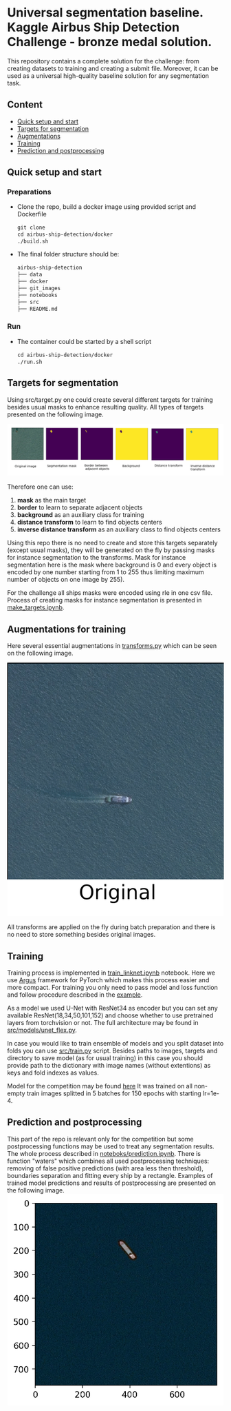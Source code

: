 # Universal segmentation baseline. Kaggle Airbus Ship Detection Challenge - bronze medal solution. 

This repository contains a complete solution for the challenge: from creating datasets to training and creating a submit file. Moreover, it can be used as a universal high-quality baseline solution for any segmentation task.


## Content

*  [Quick setup and start](#quickstart)
*  [Targets for segmentation](#targets)
*  [Augmentations](#augmentations)
*  [Training](#training)
*  [Prediction and postprocessing](#prediction)

## Quick setup and start  <a name="quickstart"/>

### Preparations 

* Clone the repo, build a docker image using provided script and Dockerfile

    ```
    git clone 
    cd airbus-ship-detection/docker
    ./build.sh
    ```
* The final folder structure should be:
  
    ```
    airbus-ship-detection
    ├── data
    ├── docker
    ├── git_images
    ├── notebooks
    ├── src
    ├── README.md
    ```

### Run

* The container could be started by a shell script

    ```
    cd airbus-ship-detection/docker
    ./run.sh
    ```

## Targets for segmentation  <a name="targets"/>

Using src/target.py one could create several different targets for training besides usual masks to enhance resulting quality. All types of targets presented on the following image.

![targets](git_images/targets.png "Targets")

Therefore one can use:
 1) **mask** as the main target
 2) **border** to learn to separate adjacent objects
 3) **background** as an auxiliary class for training
 4) **distance transform** to learn to find objects centers
 5) **inverse distance transform** as an auxiliary class to find objects centers
 
 Using this repo there is no need to create and store this targets separately (except usual masks), they will be generated on the fly by passing masks for instance segmentation to the transforms.
 Mask for instance segmentation here is the mask where background is 0 and every object is encoded by one number starting from 1 to 255 thus limiting maximum number of objects on one image by 255).
 
 For the challenge all ships masks were encoded using rle in one csv file. Process of creating masks for instance segmentation is presented in [make_targets.ipynb](notebooks/make_targets.ipynb).
 
 ## Augmentations for training  <a name="augmentations"/>
 
 Here several essential augmentations in [transforms.py](src/transforms.py) which can be seen on the following image.
 
![augmentations](git_images/augmentations.gif "Augmentations")

All transforms are applied on the fly during batch preparation and there is no need to store something besides original images.

 ## Training  <a name="training"/>
 
 Training process is implemented in [train_linknet.ipynb](/notebooks/train_linknet.ipynb) notebook.
 Here we use [Argus](https://github.com/lRomul/argus) framework for PyTorch which makes this process easier and more compact.
 For training you only need to pass model and loss function and follow procedure described in the [example](https://github.com/lRomul/argus#examples).
 
 As a model we used U-Net with ResNet34 as encoder but you can set any available ResNet(18,34,50,101,152) and choose whether to use pretrained layers from torchvision or not.
 The full architecture may be found in [src/models/unet_flex.py](src/models/unet_flex.py).
 
 In case you would like to train ensemble of models and you split dataset into folds you can use [src/train.py](src/train.py) script.
 Besides paths to images, targets and directory to save model (as for usual training) in this case you should provide path to the dictionary with image names (without extentions) as keys and fold indexes as values.
 
 Model for the competition may be found [here](https://my.pcloud.com/publink/show?code=XZSoBO7ZwU4RhgBeioXUW1aLJxFDamFfna3y)
 It was trained on all non-empty train images splitted in 5 batches for 150 epochs with starting lr=1e-4.
 
 ## Prediction  and postprocessing <a name="prediction"/>
 
 This part of the repo is relevant only for the competition but some postprocessing functions may be used to treat any segmentation results.
 The whole process described in [noteboks/prediction.ipynb](notebooks/prediction.ipynb). There is function "waters" which combines all used postprocessing techniques: removing of false positive predictions (with area less then threshold), boundaries separation and fitting every ship by a rectangle.
 Examples of trained model predictions and results of postprocessing are presented on the following image.
 ![predictions](git_images/predictions.gif "Predictions")
 
 
 
 
